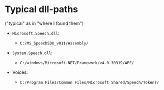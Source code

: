 ﻿
Typical dll-paths
=================

("typical" as in "where I found them")

* `Microsoft.Speech.dll`:
  * `C:/MS_SpeechSDK_v011/Assembly/`
* `System.Speech.dll`:
  * `C:/windows/Microsoft.NET/Framework/v4.0.30319/WPF/`

* Voices:
  * `C:/Program Files/Common Files/Microsoft Shared/Speech/Tokens/`




